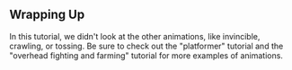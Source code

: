 ## Wrapping Up

In this tutorial, we didn't look at the other animations, like invincible,
crawling, or tossing.  Be sure to check out the "platformer" tutorial and the
"overhead fighting and farming" tutorial for more examples of animations.

